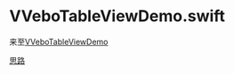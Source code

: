 # VVeboTableViewDemo.swift
来至[VVeboTableViewDemo](https://github.com/johnil/VVeboTableViewDemo)

[思路](https://blog.twitter.com/2012/simple-strategies-for-smooth-animation-on-the-iphone)
